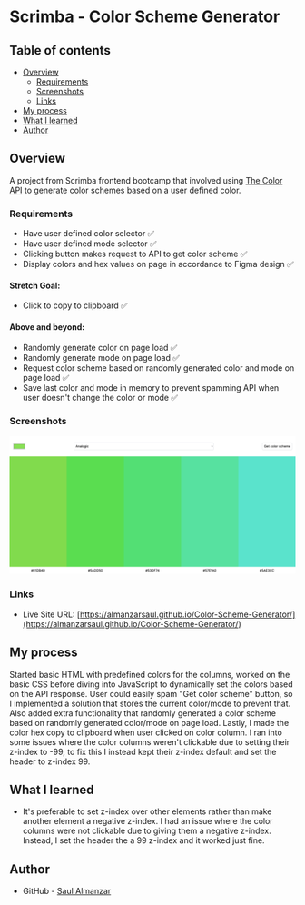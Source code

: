 # Scrimba - Color Scheme Generator

## Table of contents

- [Overview](#overview)
  - [Requirements](#requirements)
  - [Screenshots](#screenshots)
  - [Links](#links)
- [My process](#my-process)
- [What I learned](#what-i-learned)
- [Author](#author)

## Overview

A project from Scrimba frontend bootcamp that involved using [The Color API](https://www.thecolorapi.com) to generate color schemes based on a user defined color.

### Requirements

- Have user defined color selector ✅
- Have user defined mode selector ✅
- Clicking button makes request to API to get color scheme ✅
- Display colors and hex values on page in accordance to Figma design ✅

#### Stretch Goal:

- Click to copy to clipboard ✅

#### Above and beyond:

- Randomly generate color on page load ✅
- Randomly generate mode on page load ✅
- Request color scheme based on randomly generated color and mode on page load ✅
- Save last color and mode in memory to prevent spamming API when user doesn't change the color or mode ✅

### Screenshots

![Solution of Color Scheme Generator](solution.png)

### Links

- Live Site URL: [https://almanzarsaul.github.io/Color-Scheme-Generator/](https://almanzarsaul.github.io/Color-Scheme-Generator/)

## My process

Started basic HTML with predefined colors for the columns, worked on the basic CSS before diving into JavaScript to dynamically set the colors based on the API response. User could easily spam "Get color scheme" button, so I implemented a solution that stores the current color/mode to prevent that. Also added extra functionality that randomly generated a color scheme based on randomly generated color/mode on page load. Lastly, I made the color hex copy to clipboard when user clicked on color column. I ran into some issues where the color columns weren't clickable due to setting their z-index to -99, to fix this I instead kept their z-index default and set the header to z-index 99.

## What I learned

- It's preferable to set z-index over other elements rather than make another element a negative z-index. I had an issue where the color columns were not clickable due to giving them a negative z-index. Instead, I set the header the a 99 z-index and it worked just fine.

## Author

- GitHub - [Saul Almanzar](https://github.com/almanzarsaul)
